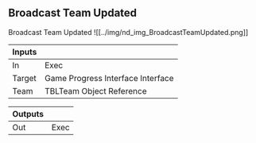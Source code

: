 ## Broadcast Team Updated
Broadcast Team Updated
![[../img/nd_img_BroadcastTeamUpdated.png]]

|Inputs||
|--|--|
| In | Exec |
| Target | Game Progress Interface Interface |
| Team | TBLTeam Object Reference |

|Outputs||
|--|--|
| Out | Exec |
